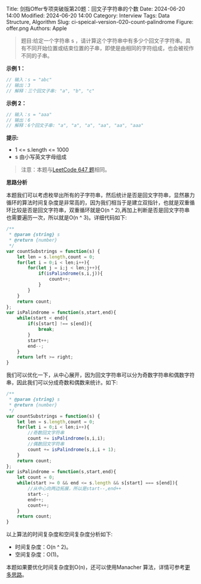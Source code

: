 Title: 剑指Offer专项突破版第20题：回文子字符串的个数
Date: 2024-06-20 14:00
Modified: 2024-06-20 14:00
Category: Interview
Tags: Data Structure, Algorithm
Slug: ci-speical-version-020-count-palindrome
Figure: offer.png
Authors: Apple

> 题目:给定一个字符串 s ，请计算这个字符串中有多少个回文子字符串。具有不同开始位置或结束位置的子串，即使是由相同的字符组成，也会被视作不同的子串。

**示例 1：**

```javascript
// 输入：s = "abc"
// 输出：3
// 解释：三个回文子串: "a", "b", "c"
```

**示例 2：**

```javascript
// 输入：s = "aaa"
// 输出：6
// 解释：6个回文子串: "a", "a", "a", "aa", "aa", "aaa"
```

**提示:**

- 1 <= s.length <= 1000
- s 由小写英文字母组成

> 注意：本题与[LeetCode 647 题](https://leetcode-cn.com/problems/palindromic-substrings/)相同。

**思路分析**

本题我们可以考虑枚举出所有的子字符串，然后统计是否是回文字符串，显然暴力循环的算法时间复杂度是非常高的，因为我们相当于是建立双指针，也就是双重循环比较是否是回文字符串，双重循环就是O(n ^ 2),再加上判断是否是回文字符串也需要遍历一次，所以就是O(n ^ 3)。详细代码如下:

```javascript
/**
 * @param {string} s
 * @return {number}
 */
var countSubstrings = function(s) {
    let len = s.length,count = 0;
    for(let i = 0;i < len;i++){
        for(let j = i;j < len;j++){
            if(isPalindrome(s,i,j)){
                count++;
            }
        }
    }
    return count;
};
var isPalindrome = function(s,start,end){
    while(start < end){
        if(s[start] !== s[end]){
            break;
        }
        start++;
        end--;
    }
    return left >= right;
}
```

我们可以优化一下，从中心展开，因为回文字符串可以分为奇数字符串和偶数字符串，因此我们可以分成奇数和偶数来统计。如下:

```javascript
/**
 * @param {string} s
 * @return {number}
 */
var countSubstrings = function(s) {
    let len = s.length,count = 0;
    for(let i = 0;i < len;i++){
        //奇数回文字符串
        count += isPalindrome(s,i,i);
        //偶数回文字符串
        count += isPalindrome(s,i,i + 1);
    }
    return count;
};
var isPalindrome = function(s,start,end){
    let count = 0;
    while(start >= 0 && end <= s.length && s[start] === s[end]){
        //从中心向两边拓展，所以是start--,end++
        start--;
        end++;
        count++;
    }
    return count;
}
```

以上算法的时间复杂度和空间复杂度分析如下:

- 时间复杂度：O(n ^ 2)。
- 空间复杂度：O(1)。

本题如果要优化时间复杂度到O(n)，还可以使用Manacher 算法，详情可参考[更多思路](https://leetcode-cn.com/problems/a7VOhD/solution/hui-wen-zi-zi-fu-chuan-de-ge-shu-by-leet-ejfv/)。